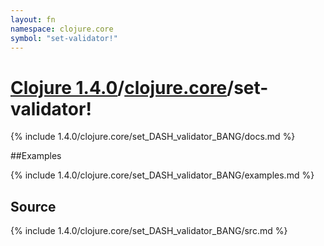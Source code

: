 ```yaml
---
layout: fn
namespace: clojure.core
symbol: "set-validator!"
---
```


# [Clojure 1.4.0](../../)/[clojure.core](../)/set-validator!

{% include 1.4.0/clojure.core/set_DASH_validator_BANG/docs.md %}

##Examples

{% include 1.4.0/clojure.core/set_DASH_validator_BANG/examples.md %}
## Source
{% include 1.4.0/clojure.core/set_DASH_validator_BANG/src.md %}

